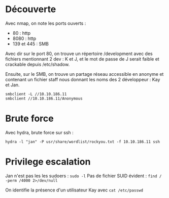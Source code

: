 
# Découverte
Avec nmap, on note les ports ouverts :
- 80 : http
- 8080 : http
- 139 et 445 : SMB

Avec dir sur le port 80, on trouve un répertoire /development avec des fichiers mentionnant 2 dev : K et J, et le mot de passe de J serait faible et crackable depuis /etc/shadow.

Ensuite, sur le SMB, on trouve un partage réseau accessible en anonyme et contenant un fichier staff nous donnant les noms des 2 développeur : Kay et Jan.
```
smbclient -L //10.10.186.11
smbclient //10.10.186.11/Anonymous
```

# Brute force
Avec hydra, brute force sur ssh :
```
hydra -l "jan" -P usr/share/wordlist/rockyou.txt -f 10.10.186.11 ssh
```

# Privilege escalation
Jan n'est pas les les sudoers : `sudo -l`
Pas de fichier SUID évident : `find / -perm /4000 2>/dev/null`

On identifie la présence d'un utilisateur Kay avec `cat /etc/passwd`
